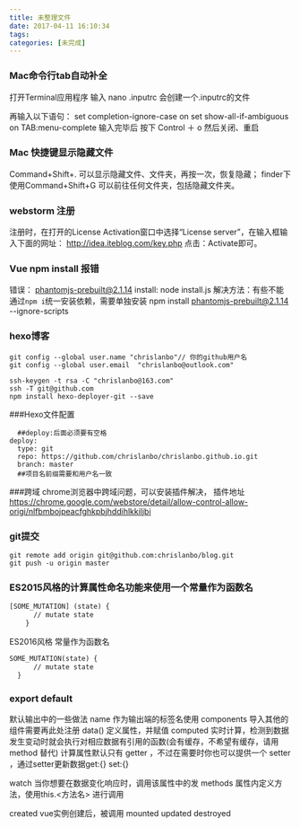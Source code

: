 ```yaml
---
title: 未整理文件
date: 2017-04-11 16:10:34
tags:
categories: [未完成]
---
```

### Mac命令行tab自动补全
打开Terminal应用程序 
输入 nano .inputrc
会创建一个.inputrc的文件

再输入以下语句：
set completion-ignore-case on
set show-all-if-ambiguous on
TAB:menu-complete
输入完毕后 
按下 Control ＋ o 
然后关闭、重启

### Mac 快捷键显示隐藏文件    
Command+Shift+. 可以显示隐藏文件、文件夹，再按一次，恢复隐藏；
finder下使用Command+Shift+G 可以前往任何文件夹，包括隐藏文件夹。
### webstorm 注册
注册时，在打开的License Activation窗口中选择“License server”，在输入框输入下面的网址：
http://idea.iteblog.com/key.php
点击：Activate即可。

### Vue npm install 报错
错误：
phantomjs-prebuilt@2.1.14 install: node install.js
解决方法：有些不能通过`npm i`统一安装依赖，需要单独安装
npm install phantomjs-prebuilt@2.1.14 --ignore-scripts
    
    

### hexo博客
    git config --global user.name "chrislanbo"// 你的github用户名
    git config --global user.email  "chrislanbo@outlook.com"
    
    ssh-keygen -t rsa -C "chrislanbo@163.com"
    ssh -T git@github.com
    npm install hexo-deployer-git --save
###Hexo文件配置
```
  ##deploy:后面必须要有空格
deploy: 
  type: git
  repo: https://github.com/chrislanbo/chrislanbo.github.io.git
  branch: master
  ##项目名前缀需要和用户名一致
```
  <!-- more -->
###跨域
chrome浏览器中跨域问题，可以安装插件解决， 插件地址  https://chrome.google.com/webstore/detail/allow-control-allow-origi/nlfbmbojpeacfghkpbjhddihlkkiljbi
      
### git提交
```
git remote add origin git@github.com:chrislanbo/blog.git
git push -u origin master
```
### ES2015风格的计算属性命名功能来使用一个常量作为函数名
```xml
[SOME_MUTATION] (state) {
      // mutate state
    }
```
ES2016风格 常量作为函数名
```xml
SOME_MUTATION(state) {
      // mutate state
  }
```

### export default
默认输出中的一些做法
name 作为输出端的标签名使用
components 导入其他的组件需要再此处注册
data() 定义属性，并赋值
computed 实时计算，检测到数据发生变动时就会执行对相应数据有引用的函数(会有缓存，不希望有缓存，请用 method 替代)
计算属性默认只有 getter ，不过在需要时你也可以提供一个 setter ，通过setter更新数据get:{} set:{}

watch 当你想要在数据变化响应时，调用该属性中的发
methods 属性内定义方法，使用this.<方法名> 进行调用

created vue实例创建后，被调用
mounted
updated
destroyed
[](https://cn.vuejs.org/images/lifecycle.png)
    
    
    



